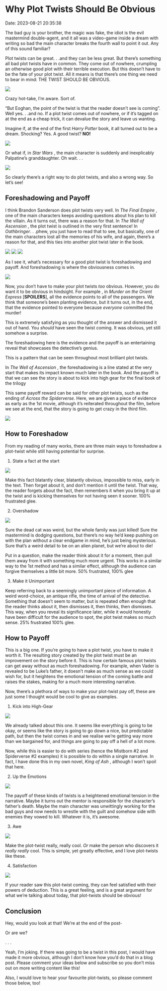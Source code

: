 # Why Plot Twists Should Be Obvious

Date: 2023-08-21 20:35:38

The bad guy is your brother, the magic was fake, the idiot is the evil mastermind double-agent, and it all was a video-game inside a dream with writing so bad the main character breaks the fourth wall to point it out. Any of this sound familiar?

Plot twists can be great. . .and they can be less great. But there’s something all bad plot twists have in common. They come out of nowhere, crumpling an otherwise good plot with their terrible execution. But this doesn’t have to be the fate of your plot twist. All it means is that there’s one thing we need to bear in mind: THE TWIST SHOULD BE OBVIOUS.

![](images/image-5.png)

Crazy hot-take, I’m aware. Sort of.

“But Eoghan, the point of the twist is that the reader doesn’t see is coming”. Well yes. . .and no. If a plot twist comes out of nowhere, or if it’s tagged on at the end as a cheap trick, it can devalue the story and leave us wanting.

Imagine if, at the end of the first _Harry Potter_  book, it all turned out to be a dream. Shocking? Yes. A good twist? **NO!**

![](images/screenshot-2023-08-21-at-19.54.14.png)

Or what if, in _Star Wars_ , the main character is suddenly and inexplicably Palpatine’s granddaughter. Oh wait. . .

![](images/vj1xh3b8upi41.jpg)

So clearly there’s a right way to do plot twists, and also a wrong way. So let’s see!

## Foreshadowing and Payoff

I think Brandon Sanderson does plot twists very well. In _The Final Empire_ , one of the main characters keeps avoiding questions about his plan to kill the villain. As it turns out, there was a reason for that. In _The Well of Ascension_ , the plot twist is outlined in the very first sentence! In _Oathbringer_. . .phew, you just have to read that to see, but basically, one of the main characters lost all the memories of his wife, and again, there’s a reason for that, and this ties into another plot twist later in the book.

![](images/the-final-empire-1.jpg) ![](images/the-well-of-ascension.jpg) ![](images/oath.jpeg)

As I see it, what’s necessary for a good plot twist is foreshadowing and payoff. And foreshadowing is where the obviousness comes in.

![](images/image-6.png)

Now, you don’t have to make your plot twists  _too_ obvious. However, you do want it to be obvious in hindsight. For example , in  _Murder on the Orient Express_ [**SPOILERS**], all the evidence points to all of the passengers. We think that someone’s been planting evidence, but it turns out, in the end, that the evidence pointed to everyone because  _everyone_ committed the murder!

This is extremely satisfying as you thought of the answer and dismissed it out of hand. You _should_  have seen the twist coming. It was obvious, yet still somehow a surprise.

The foreshadowing here is the evidence and the payoff is an entertaining reveal that showcases the detective’s genius.

This is a pattern that can be seen throughout most brilliant plot twists.

In _The Well of Ascension_ , the foreshadowing is a line stated at the very start that makes its impact known much later in the book. And the payoff is that we can see the story is about to kick into high gear for the final book of the trilogy

 This same payoff reward can be said for other plot twists, such as the ending of _Across the Spiderverse_. Here, we are given a piece of evidence as early as the 1st movie, although it’s reiterated throughout the film, before we see at the end, that the story is going to get crazy in the third film.

![](images/picture-1.jpg)

## How to Foreshadow

From my reading of many works, there are three main ways to foreshadow a plot-twist while still having potential for surprise.

  1. State a fact at the start

![](images/asf.jpg)

Make this fact blatantly clear, blatantly obvious, impossible to miss, early in the text. Then forget about it, and don’t mention it until the twist. That way, the reader forgets about the fact, then remembers it when you bring it up at the twist and is kicking themselves for not having seen it sooner. 100% frustrated glee.

  2. Overshadow

![](images/screenshot-2023-08-21-at-20.24.38.png)

Sure the dead cat was weird, but the whole family was just killed! Sure the mastermind is dodging questions, but there’s no way he’d keep pushing on with the plan without a clear endgame in mind, he’s just being mysterious. Sure that’s a weird detail to be on an alien planet, but we’re about to die!

Put in a question, make the reader think about it for a moment, then pull them away from it with something much more urgent. This works in a similar way to the 1st method and has a similar effect, although the audience can forgive themselves a little bit more. 50% frustrated, 100% glee

  3. Make it Unimportant



Keep referring back to a seemingly unimportant piece of information. A weird word-choice, an antique rifle, the time of arrival of the detective. Something that doesn’t seem to matter, but is repeated often enough that the reader thinks about it, then dismisses it, then thinks, then dismisses. This way, when you reveal its significance later, while it would honestly have been difficult for the audience to spot, the plot twist makes so much sense. 25% frustrated 100% glee.

## How to Payoff

This is a big one. If you’re going to have a plot twist, you have to make it worth it. The resulting story created by the plot twist must be an improvement on the story before it. This is how certain famous plot twists can get away without as much foreshadowing. For example, when Vader is revealed to be Luke’s father, it doesn’t make as much sense as we could wish for, but it heightens the emotional tension of the coming battle and raises the stakes, making for a much more interesting narrative.

Now, there’s a plethora of ways to make your plot-twist pay off, these are just some I thought would be cool to give as examples.

  1. Kick into High-Gear

![](images/screenshot-2023-08-21-at-20.27.47.png)

We already talked about this one. It seems like everything is going to be okay, or seems like the story is going to go down a nice, but predictable path, but then the twist comes in and we realise we’re getting way more than we bargained for, and things are going to pay off a hell of a lot more.

Now, while this is easier to do with series (hence the Mistborn #2 and Spiderverse #2 examples) it is possible to do within a single narrative. In fact, I have done this in my own novel, _King of Ash_ , although I won’t spoil that here.

  2. Up the Emotions

![](images/image-8.png)

The payoff of these kinds of twists is a heightened emotional tension in the narrative. Maybe it turns out the mentor is responsible for the character’s father’s death. Maybe the main character was unwittingly working for the bad guys and now needs to wrestle with the guilt and somehow side with enemies they vowed to kill. Whatever it is, it’s awesome.

  3. Awe

![](images/image-9.png)

Make the plot-twist really, really cool. _Or_  make the person who discovers it _really really_  cool. This is simple, yet greatly effective, and I love plot-twists like these.

  4. Satisfaction

![](images/image-10.png)

If your reader saw this plot-twist coming, they can feel satisfied with their powers of deduction. This is a great feeling, and is a great argument for what we’re talking about today, that plot-twists should be obvious!

## Conclusion

Hey, would you look at that! We’re at the end of the post-

Or are we?

. . .

Yeah, I’m joking. If there was going to be a twist in this post, I would have made it more obvious, although I don’t know how you’d do that in a blog post. Please comment your ideas below and subscribe so you don’t miss out on more writing content like this!

Also, I would love to hear your favourite plot-twists, so please comment those below, too!

